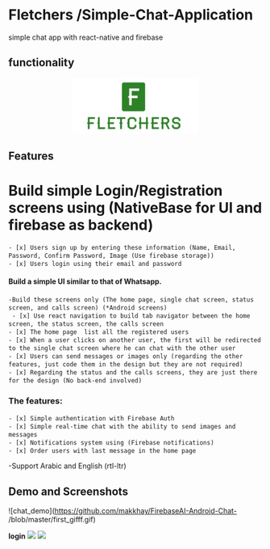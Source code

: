 # Fletchers /Simple-Chat-Application

simple chat app with react-native and firebase
## functionality



<p align="center">
    <img alt="daug" src="./src/img/logo.jpg" width="250">
  </a>
</p>



## Features
# Build simple Login/Registration screens using (NativeBase for UI and firebase as backend)

	- [x] Users sign up by entering these information (Name, Email, Password, Confirm Password, Image (Use firebase storage))
	- [x] Users login using their email and password
#### Build a simple UI similar to that of Whatsapp. 
    -Build these screens only (The home page, single chat screen, status screen, and calls screen) (*Android screens)
	 - [x] Use react navigation to build tab navigator between the home screen, the status screen, the calls screen
	- [x] The home page  list all the registered users
	- [x] When a user clicks on another user, the first will be redirected to the single chat screen where he can chat with the other user
	- [x] Users can send messages or images only (regarding the other features, just code them in the design but they are not required)
	- [x] Regarding the status and the calls screens, they are just there for the design (No back-end involved)
### The features:
	- [x] Simple authentication with Firebase Auth
	- [x] Simple real-time chat with the ability to send images and messages
	- [x] Notifications system using (Firebase notifications)
	- [x] Order users with last message in the home page
  -Support Arabic and English (rtl-ltr)

## Demo and Screenshots

![chat_demo](https://github.com/makkhay/FirebaseAI-Android-Chat-  /blob/master/first_gifff.gif)

<div style={{display: flex; flex-direction: row}}>
<b>login</b>
  <img src="https://user-images.githubusercontent.com/45076188/61644075-e4f6f480-ac58-11e9-9e5f-0c9c06d99135.png" width="270" />
  <img src="https://user-images.githubusercontent.com/45076188/61644076-e4f6f480-ac58-11e9-85a0-3e5eb8c64697.png" width="270" />

